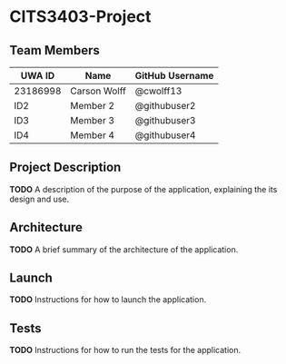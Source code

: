 # CITS3403-Project

## Team Members
| UWA ID    | Name           | GitHub Username   |
|-----------|----------------|-------------------|
| 23186998 | Carson Wolff | @cwolff13 |
| ID2 | Member 2 | @githubuser2 |
| ID3 | Member 3 | @githubuser3 |
| ID4 | Member 4 | @githubuser4 |

## Project Description
**TODO**
A description of the purpose of the application, explaining the its design and use.

## Architecture
**TODO**
A brief summary of the architecture of the application.

## Launch
**TODO**
Instructions for how to launch the application.

## Tests
**TODO**
Instructions for how to run the tests for the application.

